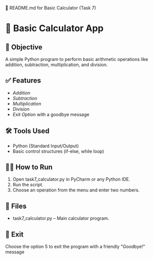 📄 README.md for Basic Calculator (Task 7)

# 🧮 Basic Calculator App

## 📌 Objective
A simple Python program to perform basic arithmetic operations like addition, subtraction, multiplication, and division.

## ✅ Features
- *Addition*
- *Subtraction*
- *Multiplication*
- *Division*
- *Exit Option* with a goodbye message

## 🛠 Tools Used
- Python (Standard Input/Output)
- Basic control structures (if-else, while loop)

## 🏃‍♂ How to Run
1. Open task7_calculator.py in PyCharm or any Python IDE.
2. Run the script.
3. Choose an operation from the menu and enter two numbers.

## 📁 Files
- task7_calculator.py – Main calculator program.

## 👋 Exit
Choose the option 5 to exit the program with a friendly "Goodbye!" message